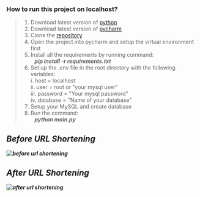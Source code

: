 ### How to run this project on localhost?


> 1. Download latest version of [python](https://www.python.org/downloads/)
> 2. Download latest version of [pycharm](https://www.jetbrains.com/pycharm/download/?section=windows)
> 3. Clone the [repository](https://github.com/S8r2j/Url_Shortner_by_ChatGPT)
> 4. Open the project into pycharm and setup the virtual environment first
> 5. Install all the requirements by running command:<br><b>&nbsp;&nbsp;<i> pip install -r requirements.txt </i></b>
> 6. Set up the .env file in the root directory with the following variables:<br> i. host = localhost<br> ii. user = root or "your mysql user"<br>iii. password = "Your mysql password"<br>iv. database = "Name of your database"
> 7. Setup your MySQL and create database
> 8. Run the command:<br><b>&nbsp;&nbsp;<i> python main.py
## Before URL Shortening
![before url shortening](https://github.com/S8r2j/Url_Shortner_by_ChatGPT/assets/101032943/89edc49c-9feb-4cbd-9c18-9a6c01f6c784)
## After URL Shortening
![after url shortening](https://github.com/S8r2j/Url_Shortner_by_ChatGPT/assets/101032943/c96a43bf-8fc3-48e2-8b60-fd773967bac9)
